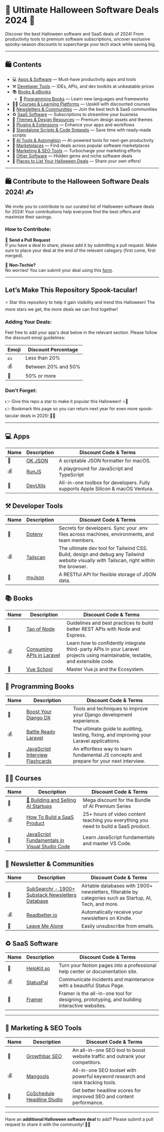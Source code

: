 # 🎃 Ultimate Halloween Software Deals 2024 🎯

Discover the best Halloween software and SaaS deals of 2024! From productivity tools to premium software subscriptions, uncover exclusive spooky-season discounts to supercharge your tech stack while saving big.

---

## 🛍️ Contents

- 💻 [Apps & Software](#apps) — Must-have productivity apps and tools
- ⚒️ [Developer Tools](#developer-tools) — IDEs, APIs, and dev toolkits at unbeatable prices
- 📚 [Books & eBooks](#books) 
  - 📗 [Programming Books](#programming-books) — Learn new languages and frameworks
- 👩‍🏫 [Courses & Learning Platforms](#courses) — Upskill with discounted courses
- 📩 [Newsletters & Communities](#newsletters) — Join the best tech & SaaS communities
- ♻️ [SaaS Software](#saas-software) — Subscriptions to streamline your business
- 🎨 [Themes & Design Resources](#themes) — Premium design assets and themes
- 🔌 [Plugins & Extensions](#plugins) — Enhance your apps and workflows
- 🧬 [Standalone Scripts & Code Snippets](#standalone-scripts) — Save time with ready-made scripts
- 🤖 [AI Tools & Automation](#ai-tools) — AI-powered tools for next-gen productivity
- 🛒 [Marketplaces](#marketplaces) — Find deals across popular software marketplaces
- 🌈 [Marketing & SEO Tools](#marketing-tools) — Turbocharge your marketing efforts
- 💾 [Other Software](#other-software) — Hidden gems and niche software deals
- 🔖 [Places to List Your Halloween Deals](#places-to-list-your-halloween-deals) — Share your own offers!

---

## 🛍️ Contribute to the Halloween Software Deals 2024! ✍️
We invite you to contribute to our curated list of Halloween software deals for 2024! Your contributions help everyone find the best offers and maximize their savings.

### How to Contribute:
🔁 **Send a Pull Request**  
If you have a deal to share, please add it by submitting a pull request. Make sure to place your deal at the end of the relevant category (first come, first merged).

👤 **Non-Techie?**  
No worries! You can submit your deal using this [form](https://forms.gle/kMZhxMWWhWpDqG6X7).

---

## Let’s Make This Repository Spook-tacular!
⭐ Star this repository to help it gain visibility and trend this Halloween! The more stars we get, the more deals we can find together!

### Adding Your Deals:
Feel free to add your app's deal below in the relevant section. Please follow the discount emoji guidelines:

| Emoji | Discount Percentage |
|-------|---------------------|
| 💵    | Less than 20%       |
| 💰    | Between 20% and 50% |
| 🤑    | 50% or more         |

### Don’t Forget:
👉 Give this repo a star to make it popular this Halloween! ⭐🎃  
👉 Bookmark this page so you can return next year for even more spook-tacular deals in 2025! 📆👻

---

## <a name="apps"></a> 💻 Apps
| Name | Description | Discount Code & Terms |
|------|-------------|-----------------------|
| 🤑  |	[OK JSON](https://okjson.app/) | A scriptable JSON formatter for macOS. |50% OFF, both on the Mac App Store and the website with code SPOOKY2024 from Oct 25 – Nov 1 |
| 💰  | [RunJS](https://runjs.app/) | A playground for JavaScript and TypeScript  |30% OFF (automatically applied) until November 1st|
| 🤑  | [DevUtils](https://devutils.com/) | All-in-one toolbox for developers. Fully supports Apple Silicon & macOS Ventura.	 |50% OFF with code HALLOWEEN_2024 |

## <a name="developer-tools"></a> ⚒️ Developer Tools
| Name | Description | Discount Code & Terms |
|------|-------------|-----------------------|
| 🤑  | [Dotenv](https://dotenv.org/)  | Secrets for developers. Sync your .env files across machines, environments, and team members. |25% OFF forever with code HALLOWEEN_2024. Sign up and then email support@dotenv.org with the code. |
| 💰  | [Tailscan](https://tailscan.com/)  | The ultimate dev tool for Tailwind CSS. Build, design and debug any Tailwind website visually with Tailscan, right within the browser.	  | 20% discount from October 25th to November 1st |
| 🤑  | [myJson](https://myjson.online/?ref=awesomehalloween2024)  | A RESTful API for flexible storage of JSON data.	  |50% discount for 100k credits HALLOWEEN2024|

## <a name="books"></a> 📚 Books
| Name | Description | Discount Code & Terms |
|------|-------------|-----------------------|
| 🤑  | [Tao of Node](https://alexanderkondov.gumroad.com/l/tao-of-node)  | Guidelines and best practices to build better REST APIs with Node and Express.	 | 50% OFF with code SPOOKY23 |
| 💰  | [Consuming APIs in Laravel](https://consuming-apis-in-laravel.com/)  | Learn how to confidently integrate third-party APIs in your Laravel projects using maintainable, testable, and extensible code.	 |30% off with code HALLOWEEN2024 |
| 🤑  | [Vue School](https://vueschool.io/sales/halloween)  | Master Vue.js and the Ecosystem.	 | Get 60% OFF on a Vue School subscription |

## <a name="programming-books"></a> 📗 Programming Books
| Name | Description | Discount Code & Terms |
|------|-------------|-----------------------|
| 🤑  | [Boost Your Django DX](https://adamchainz.gumroad.com/l/byddx)  | Tools and techniques to improve your Django development experience.	 |50% off from $39 to $19.50. No code needed.|
| 💰  | [Battle Ready Laravel](https://battle-ready-laravel.com/)  | The ultimate guide to auditing, testing, fixing, and improving your Laravel applications.	 | 30% off with code HALLOWEEN2024|
| 🤑  | [JavaScript Interview Flashcards](https://darakondoff.gumroad.com/l/syzcwy/TPC50)  | An effortless way to learn fundamental JS concepts and prepare for your next interview.	 | 50% off with code SPOOKY50. |

## <a name="courses"></a> 👩‍🏫 Courses
| Name | Description | Discount Code & Terms |
|------|-------------|-----------------------|
| 🤑  | [🧲 Building and Selling AI Startups](https://code4startup.com/halloween/)  | Mega discount for the Bundle of AI Premium Series	  | 90% discount from now until November 1st. |
| 💰  | [How To Build a SaaS Product](https://usegravity.app/how-to-build-a-saas)  | 25+ hours of video content teaching you everything you need to build a SaaS product.	 | 30% OFF from October 25th to November 1st with code HALLOWEEN23 |
| 🤑  | [JavaScript Fundamentals in Visual Studio Code](https://store.coderslang.com/l/beginner-js/SPOOKY23)  | Learn JavaScript fundamentals and master VS Code.	 | 70% DISCOUNT with code SPOOKY23 |

## <a name="newsletters"></a> 📩 Newsletter & Communities
| Name | Description | Discount Code & Terms |
|------|-------------|-----------------------|
| 🤑  | [SubSearchr - 1900+ Substack Newsletters Database](https://unapologeticih.gumroad.com/l/subsearchr)  | Airtable databases with 1900+ newsletters, filterable by categories such as Startup, AI, Tech, and more.	 |50% OFF. Lifetime Access. Code:50HALLOWEEN |
| 💰  | [Readbetter.io](https://readbetter.io/)  | Automatically receive your newsletters on Kindle.	 |20% off all yearly plans with code HALLOWEEN23 |
| 🤑  | [Leave Me Alone](https://leavemealone.com/)  | Easily unsubscribe from emails.	|40% OFF (automatically applied)|

## <a name="saas-software"></a> ♻️ SaaS Software
| Name | Description | Discount Code & Terms |
|------|-------------|-----------------------|
| 🤑  | [HelpKit.so](https://www.helpkit.so/)  | Turn your Notion pages into a professional help center or documentation site.	 |35% OFF with code spooky_friday_23|
| 💰  | [StatusPal](https://www.statuspal.io/?utm_source=github.com&utm_medium=referral&utm_campaign=awesome_halloween&utm_id=halloween23)  | Communicate incidents and maintenance with a beautiful Status Page.	 |30% OFF for 1 year with code SPOOKY_DEALS until November 1st|
| 🤑  | [Framer](https://www.framer.com/)  | Framer is the all-in-one tool for designing, prototyping, and building interactive websites.	 | Get 40% OFF on any plan with the code HALLOWEEN40 |

---

## <a name="marketing-tools"></a> 🌈 Marketing & SEO Tools
| Name | Description | Discount Code & Terms |
|------|-------------|-----------------------|
| 🤑  | [Growthbar SEO](https://growthbarseo.com/) | An all-in-one SEO tool to boost website traffic and outrank your competitors.	 | 60% off on all plans with code HALLOWEEN23 |
| 💰  | [Mangools](https://mangools.com/) | All-in-one SEO toolset with powerful keyword research and rank tracking tools.	 | 20% off for new users with code TRICKORTREAT23 |
| 🤑  | [CoSchedule Headline Studio](https://coschedule.com/headline-studio) | Get better headline scores for improved SEO and content performance.	 | 50% off the yearly plan with code HALLOWEENHEADLINES2023 |

---

Have an **additional Halloween software deal** to add? Please submit a pull request to share it with the community! 🎃👻

